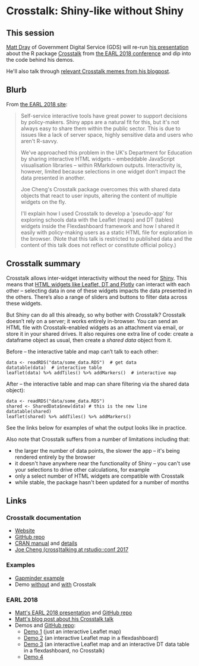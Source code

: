 # Crosstalk: Shiny-like without Shiny

## This session

[Matt Dray](https://www.twitter.com/mattdray) of Government Digital Service (GDS) will re-run [his presentation](https://matt-dray.github.io/earl18-presentation/) about the R package [Crosstalk](https://rstudio.github.io/crosstalk/) from [the EARL 2018 conference](https://earlconf.com/2018/london/) and dip into the code behind his demos.

He'll also talk through [relevant Crosstalk memes from his blogpost](https://www.rostrum.blog/2018/09/12/crosstalk-memes/).

## Blurb

From [the EARL 2018 site](https://earlconf.com/2018/london/#matt-dray):

> Self-service interactive tools have great power to support decisions by policy-makers. Shiny apps are a natural fit for this, but it's not always easy to share them within the public sector. This is due to issues like a lack of server space, highly sensitive data and users who aren't R-savvy.
>
> We've approached this problem in the UK's Department for Education by sharing interactive HTML widgets – embeddable JavaScript visualisation libraries – within RMarkdown outputs. Interactivity is, however, limited because selections in one widget don’t impact the data presented in another.
>
> Joe Cheng's Crosstalk package overcomes this with shared data objects that react to user inputs, altering the content of multiple widgets on the fly.
>
> I'll explain how I used Crosstalk to develop a 'pseudo-app' for exploring schools data with the Leaflet (maps) and DT (tables) widgets inside the Flexdashboard framework and how I shared it easily with policy-making users as a static HTML file for exploration in the browser. (Note that this talk is restricted to published data and the content of this talk does not reflect or constitute official policy.)

## Crosstalk summary

Crosstalk allows inter-widget interactivity without the need for [Shiny](https://shiny.rstudio.com/). This means that [HTML widgets like Leaflet, DT and Plotly](https://www.htmlwidgets.org/) can interact with each other – selecting data in one of these widgets impacts the data presented in the others. There’s also a range of sliders and buttons to filter data across these widgets.

But Shiny can do all this already, so why bother with Crosstalk? Crosstalk doesn’t rely on a server; it works entirely in-browser. You can send an HTML file with Crosstalk-enabled widgets as an attachment via email, or store it in your shared drives. It also requires one extra line of code: create a dataframe object as usual, then create a *shared data* object from it.

Before – the interactive table and map can’t talk to each other:

```
data <- readRDS("data/some_data.RDS")  # get data
datatable(data)  # interactive table
leaflet(data) %>% addTiles() %>% addMarkers()  # interactive map
```

After – the interactive table and map can share filtering via the shared data object):

```
data <- readRDS("data/some_data.RDS")
shared <- SharedData$new(data) # this is the new line
datatable(shared)
leaflet(shared) %>% addTiles() %>% addMarkers()
```
See the links below for examples of what the output looks like in practice.

Also note that Crosstalk suffers from a number of limitations including that:

* the larger the number of data points, the slower the app – it's being rendered entirely by the browser
* it doesn't have anywhere near the functionality of Shiny – you can't use your selections to drive other calculations, for example
* only a select number of HTML widgets are compatible with Crosstalk
* while stable, the package hasn't been updated for a number of months



## Links

### Crosstalk documentation

* [Website](https://rstudio.github.io/crosstalk/)
* [GitHub repo](https://github.com/rstudio/crosstalk)
* [CRAN manual](https://cran.r-project.org/web/packages/crosstalk/crosstalk.pdf) and [details](https://cran.r-project.org/package=crosstalk)
* [Joe Cheng (cross)talking at rstudio::conf 2017](https://www.rstudio.com/resources/videos/linking-html-widgets-with-crosstalk/)

### Examples

* [Gapminder example](http://rstudio-pubs-static.s3.amazonaws.com/209203_02f14fea3274448bbbf8d04c99c6051b.html)
* Demo [without](https://rpubs.com/jcheng/dash1) and [with](https://rpubs.com/jcheng/dash2) Crosstalk

### EARL 2018

* [Matt's EARL 2018 presentation](https://matt-dray.github.io/earl18-presentation/) and [GitHub repo](https://github.com/matt-dray/earl18-presentation)
* [Matt's blog post about his Crosstalk talk](https://matt-dray.github.io/earl18-presentation/)
* Demos and [GitHub repo](https://github.com/matt-dray/earl18-crosstalk):
    - [Demo 1](https://matt-dray.github.io/earl18-crosstalk/01_leaflet.html) (just an interactive Leaflet map)
    - [Demo 2](https://matt-dray.github.io/earl18-crosstalk/02_leaflet-flexdash.html) (an interactive Leaflet map in a flexdashboard)
    - [Demo 3](https://matt-dray.github.io/earl18-crosstalk/03_leaflet-flexdash-dt.html) (an interactive Leaflet map and an interactive DT data table in a flexdashboard, no Crosstalk)
    - [Demo 4](https://matt-dray.github.io/earl18-crosstalk/04_leaflet-flexdash-dt-crosstalk.html)
